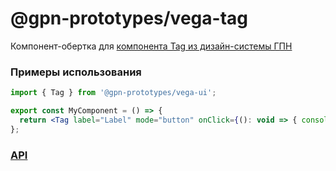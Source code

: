 # @gpn-prototypes/vega-tag

Компонент-обертка для [компонента Tag из дизайн-системы ГПН](https://ui-kit.gpn.vercel.app/?path=/story/components-tag--playground)

### Примеры использования

```jsx
import { Tag } from '@gpn-prototypes/vega-ui';

export const MyComponent = () => {
  return <Tag label="Label" mode="button" onClick={(): void => { console.log('Tag') }} />;
};
```

### [API](https://ui-kit.gpn.vercel.app/?path=/docs/components-tag--playground)
